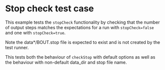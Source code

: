 Stop check test case
====================

This example tests the `stopCheck` functionality by checking that the number of output steps matches the expectations for a run with `stopCheck=false` and one with `stopCheck=true`.

Note the data*/BOUT.stop file is expected to exist and is not created by the test runner.

This tests both the behaviour of `checkStop` with default options as well as the behaviour with non-default data_dir and stop file name.